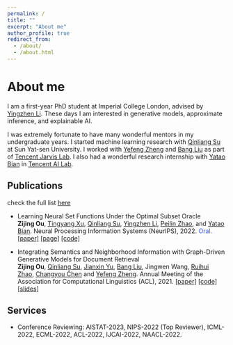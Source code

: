 ```yaml
---
permalink: /
title: ""
excerpt: "About me"
author_profile: true
redirect_from: 
  - /about/
  - /about.html
---
```


About me
======
I am a first-year PhD student at Imperial College London, advised by [Yingzhen Li](http://yingzhenli.net/home/en/). These days I am interested in generative models, approximate inference, and explainable AI.

I was extremely fortunate to have many wonderful mentors in my undergraduate years. I started machine learning research with [Qinliang Su](https://scholar.google.com/citations?user=cuIweygAAAAJ&hl=en) at Sun Yat-sen University. I worked with [Yefeng Zheng](https://sites.google.com/site/yefengzheng/) and [Bang Liu](http://www-labs.iro.umontreal.ca/~liubang/) as part of [Tencent Jarvis Lab](https://jarvislab.tencent.com/index-en.html). I also had a wonderful research internship with [Yatao Bian](https://yataobian.com/) in [Tencent AI Lab](https://ai.tencent.com/ailab/en/index).

Publications
------

check the full list [here](https://scholar.google.com/citations?user=zZg3Cm0AAAAJ)

- Learning Neural Set Functions Under the Optimal Subset Oracle  <br>
<b>Zijing Ou</b>, <a href="https://scholar.google.com.hk/citations?user=6gIs5YMAAAAJ&hl=en">Tingyang Xu</a>, <a href="https://scholar.google.com/citations?user=cuIweygAAAAJ&hl=en">Qinliang Su</a>, <a href="http://yingzhenli.net/home/en/">Yingzhen Li</a>, <a href="https://peilinzhao.github.io/">Peilin Zhao</a>, and <a href="https://yataobian.com/">Yatao Bian</a>.
Neural Processing Information Systems (NeurIPS), 2022. <font color="#3355FF">Oral.</font>
<a href="https://arxiv.org/abs/2203.01693">[paper]</a> <a href="https://subsetselection.github.io/EquiVSet/">[page]</a> <a href="https://github.com/SubsetSelection/EquiVSet/tree/main">[code]</a>

- Integrating Semantics and Neighborhood Information with Graph-Driven Generative Models for Document Retrieval <br>
 <b>Zijing Ou</b>, <a href="https://scholar.google.com/citations?user=cuIweygAAAAJ&hl=en">Qinliang Su</a>, <a href="https://scholar.google.com/citations?user=0SIMxCgAAAAJ&hl=zh-CN">Jianxin Yu</a>, <a href="http://www-labs.iro.umontreal.ca/~liubang/">Bang Liu</a>, Jingwen Wang, <a href="https://zacharywaseda.github.io/">Ruihui Zhao</a>, <a href="https://cse.buffalo.edu/~changyou/">Changyou Chen</a> and <a href="https://sites.google.com/site/yefengzheng/">Yefeng Zheng</a>.
Annual Meeting of the Association for Computational Linguistics (ACL), 2021. <a href="https://j-zin.github.io/files/acl_2021.pdf">[paper]</a> <a href="https://github.com/J-zin/SNUH">[code]</a> <a href="https://j-zin.github.io/files/acl_2021_slides.pdf">[slides]</a>

<!-- Research Exeerience
------

**Tencent AI Lab** (2021.07 - present)
- Research Intern, Machine Learning Group, <a href="https://ai.tencent.com/ailab/en/index">Tencent AI Lab</a>, Shenzhen, China
- Work with: [Yatao Bian](https://yataobian.com/), Tingyang Xu

**Tencent Jarvis Lab** (2020.05 - 2021.06)
- Research Intern, <a href="https://jarvislab.tencent.com/">Tencent Jarvis Lab</a>, Shenzhen, China
- Work with: [Yefeng Zheng](https://sites.google.com/site/yefengzheng/), [Bang Liu](http://www-labs.iro.umontreal.ca/~liubang/)

**Sun Yat-sen University** (2018.09 - 2021.06)
- Research Assistant, School of Computer Science and Engineering
- Work with: [Qinliang Su](https://scholar.google.com/citations?user=cuIweygAAAAJ&hl=en) -->

Services
------

- Conference Reviewing: AISTAT-2023, NIPS-2022 (Top Reviewer), ICML-2022, ECML-2022, ACL-2022, IJCAI-2022, NAACL-2022.
